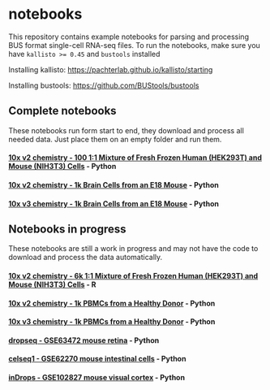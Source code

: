 # notebooks

This repository contains example notebooks for parsing and processing BUS format single-cell RNA-seq files.
To run the notebooks, make sure you have `kallisto >= 0.45` and `bustools` installed

Installing kallisto: https://pachterlab.github.io/kallisto/starting

Installing bustools: https://github.com/BUStools/bustools

## Complete notebooks
These notebooks run form start to end, they download and process all needed data. Just place them on an empty folder and run them.

#### [10x v2 chemistry - 100 1:1 Mixture of Fresh Frozen Human (HEK293T) and Mouse (NIH3T3) Cells](https://github.com/BUStools/bustools-notebooks/blob/master/dataset-notebooks/10x_hgmm_100_python/10x_hgmm_100.ipynb) - Python 

#### [10x v2 chemistry - 1k Brain Cells from an E18 Mouse](https://github.com/BUStools/bustools-notebooks/blob/master/dataset-notebooks/10x_neuron_1k_v2chem_python/10x_neuron_1k_v2chem.ipynb) - Python 

#### [10x v3 chemistry - 1k Brain Cells from an E18 Mouse](https://github.com/BUStools/bustools-notebooks/blob/master/dataset-notebooks/10x_neuron_1k_v3chem_python/10x_neuron_1k_v3chem.ipynb) - Python 




## Notebooks in progress
These notebooks are still a work in progress and may not have the code to download and process the data automatically.

#### [10x v2 chemistry - 6k 1:1 Mixture of Fresh Frozen Human (HEK293T) and Mouse (NIH3T3) Cells](https://github.com/BUStools/bustools-notebooks/blob/master/dataset-notebooks/10x_hgmm_6k_v2chem_R/output2TCC.Rmd) - R 

#### [10x v2 chemistry - 1k PBMCs from a Healthy Donor](https://github.com/BUStools/bustools-notebooks/blob/master/dataset-notebooks/10x_pbmc_1k_v2chem_python/10x_pbmc_1k_v2chem.ipynb) - Python 

#### [10x v3 chemistry - 1k PBMCs from a Healthy Donor](https://github.com/BUStools/bustools-notebooks/blob/master/dataset-notebooks/10x_pbmc_1k_v3chem_python/10x_pbmc_1k_v3chem.ipynb) - Python 

#### [dropseq - GSE63472 mouse retina](https://github.com/BUStools/bustools-notebooks/blob/master/dataset-notebooks/dropseq_GSE63472_python/dropseq_visual_cortex.ipynb) - Python 

#### [celseq1 - GSE62270 mouse intestinal cells](https://github.com/BUStools/bustools-notebooks/blob/master/dataset-notebooks/celseq1_GSE62270_python/celseq1_organoid.ipynb) - Python 

#### [inDrops - GSE102827 mouse visual cortex](https://github.com/BUStools/bustools-notebooks/blob/master/dataset-notebooks/indrops_GSM2746895_python/indrops_brain_activity.ipynb) - Python 

